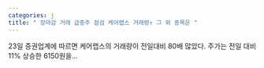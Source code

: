 ```yaml
---
categories: j
title: " 장마감 거래 급증주 점검 케어랩스 거래량↑ 그 외 종목은 "
---
```

 23일 증권업계에 따르면 케어랩스의 거래량이 전일대비 80배 많았다. 주가는 전일 대비 11% 상승한 6150원을... 